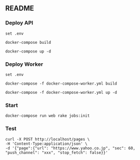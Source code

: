 ## README

### Deploy API

```
set .env

docker-compose build

docker-compose up -d
```

### Deploy Worker

```
set .env

docker-compose -f docker-compose-worker.yml build

docker-compose -f docker-compose-worker.yml up -d
```

### Start

```
docker-compose run web rake jobs:init
```

### Test

```
curl -X POST http://localhost/pages \
-H 'Content-Type:application/json' \
-d '{"page":{"url": "https://www.yahoo.co.jp", "sec": 60, "push_channel": "xxx", "stop_fetch": false}}'
```
